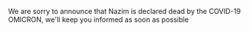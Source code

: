 We are sorry to announce that Nazim is declared dead by the COVID-19 OMICRON, we'll keep you informed as soon as possible
